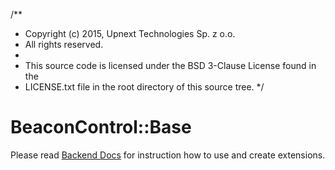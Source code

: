 /**
 * Copyright (c) 2015, Upnext Technologies Sp. z o.o.
 * All rights reserved.
 *
 * This source code is licensed under the BSD 3-Clause License found in the
 * LICENSE.txt file in the root directory of this source tree. 
 */

# BeaconControl::Base

Please read [Backend Docs](http://beaconos.up-next.io/dev/backend-docs) for instruction
how to use and create extensions.

